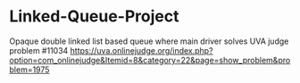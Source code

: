 # Linked-Queue-Project
Opaque double linked list based queue where main driver solves UVA judge problem #11034
https://uva.onlinejudge.org/index.php?option=com_onlinejudge&Itemid=8&category=22&page=show_problem&problem=1975
